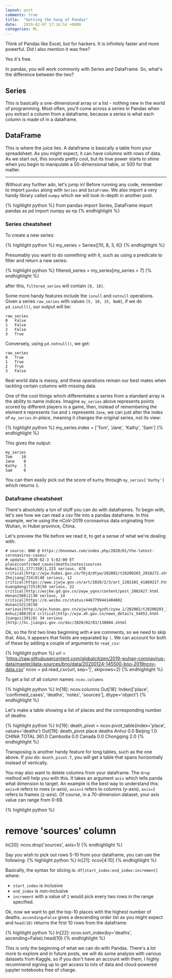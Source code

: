 ```yaml
---
layout: post
comments: true
title:  "Getting the hang of Pandas"
date:   2020-02-07 17:16:54 +0000
categories: ML
---
```


Think of Pandas like Excel, but for hackers. It is infinitely faster and more powerful. Did I also mention it was free? 

Yes it's free.

In pandas, you will work commonly with Series and DataFrame. So, what's the difference between the two? 

## Series
This is basically a one-dimensional array or a list - nothing new in the world of programming. Most often, you'll come across a series in Pandas when you extract a column from a dataframe, because a series is what each column is made of in a dataframe.

## DataFrame
This is where the juice lies. A dataframe is basically a table from your spreadsheet. As you might expect, it can have columns with rows of data. As we start out, this sounds pretty cool, but its true power starts to shine when you begin to manipulate a 50-dimensional table, or 500 for that matter.

----

Without any further ado, let's jump in! Before running any code, remember to import `pandas` along with `Series` and `DataFrame`. We also import a very handy library called `numpy` which we will look in-depth in another post.

{% highlight python %}
from pandas import Series, DataFrame
import pandas as pd
import numpy as np
{% endhighlight %}

### Series cheatsheet

To create a new series:

{% highlight python %}
my_series = Series([10, 8, 3, 6])
{% endhighlight %}

Presumably you want to do something with it, such as using a predicate to filter and return a new series:

{% highlight python %}
filtered_series = my_series[my_series > 7]
{% endhighlight %}

after this, `filtered_series` will contain `[8, 10]`.

Some more handy features include the `isnull` and `notnull` operations. Given a series `raw_series` with values `[5, 10, 15, NaN]`, if we do `pd.isnull()`, our output will be:

```
raw_series
0   False
1   False
2   False
3   True
```

Conversely, using `pd.notnull()`, we get: 

```
raw_series
0   True
1   True
2   True
3   False
```

Real world data is messy, and these operations remain our best mates when tackling certain columns with missing data.

One of the cool things which differentiates a series from a standard array is the ability to name indices. Imagine `my_series` above represents points scored by different players in a game, then, instead of remembering the element `0` represents `Tom` and `1` represents `Jane`, we can just alter the index of `my_series` _in-place_, meaning it changes the original series, not its view: 

{% highlight python %}
my_series.index = ['Tom', 'Jane', 'Kathy', 'Sam']
{% endhighlight %}

This gives the output:
```
my_series
Tom    10
Jane    8
Kathy   3
Sam     6
```

You can then easily pick out the score of `Kathy` through `my_series['Kathy']` which returns `3`.

### Dataframe cheatsheet

There's absolutely a ton of stuff you can do with dataframes. To begin with, let's see how we can read a csv file into a pandas dataframe. In this example, we're using the nCoV-2019 coronavirus data originating from Wuhan, in Hubei province, China.

Let's preview the file before we read it, to get a sense of what we're dealing with:

```
# source: BNO @ https://bnonews.com/index.php/2020/01/the-latest-coronavirus-cases/
# update: 2020-02-3 5:02:00 ET
place|confirmed_cases|deaths|notes|sources
Hubei|11,177|350|1,223 serious, 478 critical|http://wjw.hubei.gov.cn/fbjd/dtyw/202002/t20200203_2018272.shtml
Zhejiang|724|0|48 serious, 12 critical|https://www.zjwjw.gov.cn/art/2020/2/3/art_1202101_41869217.html
Guangdong|725|0|58 serious, 22 critical|http://wsjkw.gd.gov.cn/zwyw_yqxx/content/post_2882427.html
Henan|566|2|30 serious, 14 critical|https://m.weibo.cn/status/4467799441404602
Hunan|521|0|58 serious|http://wjw.hunan.gov.cn/wjw/xxgk/gzdt/zyxw_1/202002/t20200203_11168209.html
Anhui|408|0|4 critical|http://wjw.ah.gov.cn/news_details_54452.html
Jiangxi|391|0| 34 serious |http://hc.jiangxi.gov.cn/doc/2020/02/03/138004.shtml
```

Ok, so the first two lines beginning with `#` are comments, so we need to skip that. Also, it appears that fields are separated by `|`. We can account for both of these by adding a couple of arguments to `read_csv`:

{% highlight python %}
url = 'https://raw.githubusercontent.com/globalcitizen/2019-wuhan-coronavirus-data/master/data-sources/bno/data/20200124-145500-bno-2019ncov-data.csv'
ncov = pd.read_csv(url, sep='|', skiprows=2)
{% endhighlight %}

To get a list of all column names: `ncov.columns`

{% highlight python %}
In[18]: ncov.columns
Out[18]: Index(['place', 'confirmed_cases', 'deaths', 'notes', 'sources'], dtype='object')
{% endhighlight %}

Let's make a table showing a list of places and the corresponding number of deaths:

{% highlight python %}
In[19]: death_pivot = ncov.pivot_table(index='place', values='deaths')
Out[19]: death_pivot
place       deaths
Anhui	    0.0
Beijing	    1.0
CHINA TOTAL 361.0
Cambodia    0.0
Canada	    0.0
Chongqing   2.0
{% endhighlight %}

Transposing is another handy feature for long tables, such as the one above. If you do: `death_pivot.T`, you will get a table that spans horizontally instead of vertically.

You may also want to delete columns from your dataframe. The `drop` method will help you with this. It takes an argument `axis` which tells panda what dimension to target. An example is the best way to understand this: `axis=0` refers to rows (x-axis), `axis=1` refers to columns (y-axis), `axis=2` refers to frames (z-axis). Of course, in a 70-dimension dataset, your axis value can range from 0-69.

{% highlight python %}
# remove 'sources' column
In[20]: ncov.drop('sources', axis=1)
{% endhighlight %}

Say you wish to pick out rows 5-10 from your dataframe, you can use the following:
{% highlight python %}
In[21]: ncov[4:10]
{% endhighlight %}

Basically, the syntax for slicing is: `df[start_index:end_index:increment]` where:
- `start_index` is inclusive
- `end_index` is non-inclusive
- `increment` with a value of `2` would pick every two rows in the range specified.

Ok, now we want to get the top-10 places with the highest number of deaths. `ascending=False` gives a descending order list as you might expect and `head(10)` returns the first 10 rows from the dataframe.

{% highlight python %}
In[22]: ncov.sort_index(by='deaths', ascending=False).head(10)
{% endhighlight %}

This is only the beginning of what we can do with Pandas. There's a lot more to explore and in future posts, we will do some analysis with various datasets from Kaggle, so if you don't have an account with them, I highly recommend signing up to get access to lots of data and cloud-powered jupyter notebooks free of charge.

